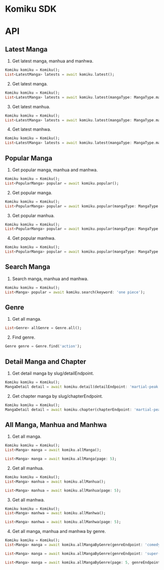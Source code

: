 # Komiku SDK

# API

## Latest Manga

1. Get latest manga, manhua and manhwa.

```dart
Komiku komiku = Komiku();
List<LatestManga> latests = await komiku.latest();
```

2. Get latest manga.

```dart
Komiku komiku = Komiku();
List<LatestManga> latests = await komiku.latest(mangaType: MangaType.manga);
```

3. Get latest manhua.

```dart
Komiku komiku = Komiku();
List<LatestManga> latests = await komiku.latest(mangaType: MangaType.manhua);
```

4. Get latest manhwa.

```dart
Komiku komiku = Komiku();
List<LatestManga> latests = await komiku.latest(mangaType: MangaType.manhwa);
```

## Popular Manga

1. Get popular manga, manhua and manhwa.

```dart
Komiku komiku = Komiku();
List<PopularManga> popular = await komiku.popular();
```

2. Get popular manga.

```dart
Komiku komiku = Komiku();
List<PopularManga> popular = await komiku.popular(mangaType: MangaType.manga);
```

3. Get popular manhua.

```dart
Komiku komiku = Komiku();
List<PopularManga> popular = await komiku.popular(mangaType: MangaType.manhua);
```

4. Get popular manhwa.

```dart
Komiku komiku = Komiku();
List<PopularManga> popular = await komiku.popular(mangaType: MangaType.manhwa);
```

## Search Manga

1. Search manga, manhua and manhwa.

```dart
Komiku komiku = Komiku();
List<Manga> popular = await komiku.search(keyword: 'one piece');
```

## Genre

1. Get all manga.

```dart
List<Genre> allGenre = Genre.all();
```

2. Find genre.

```dart
Genre genre = Genre.find('action');
```

## Detail Manga and Chapter

1. Get detail manga by slug/detailEndpoint.

```dart
Komiku komiku = Komiku();
MangaDetail detail = await komiku.detail(detailEndpoint: 'martial-peak');
```

2. Get chapter manga by slug/chapterEndpoint.

```dart
Komiku komiku = Komiku();
MangaDetail detail = await komiku.chapter(chapterEndpoint: 'martial-peak-chapter-1870');
```

## All Manga, Manhua and Manhwa

1. Get all manga.

```dart
Komiku komiku = Komiku();
List<Manga> manga = await komiku.allManga();

List<Manga> manga = await komiku.allManga(page: 5);
```

2. Get all manhua.

```dart
Komiku komiku = Komiku();
List<Manga> manhua = await komiku.allManhua();

List<Manga> manhua = await komiku.allManhua(page: 5);
```

3. Get all manhwa.

```dart
Komiku komiku = Komiku();
List<Manga> manhwa = await komiku.allManhwa();

List<Manga> manhwa = await komiku.allManhwa(page: 5);
```

4. Get all manga, manhua and manhwa by genre.

```dart
Komiku komiku = Komiku();
List<Manga> manga = await komiku.allMangaByGenre(genreEndpoint: 'comedy');

List<Manga> manga = await komiku.allMangaByGenre(genreEndpoint: 'super-power');

List<Manga> manga = await komiku.allMangaByGenre(page: 5, genreEndpoint: 'action');
```
